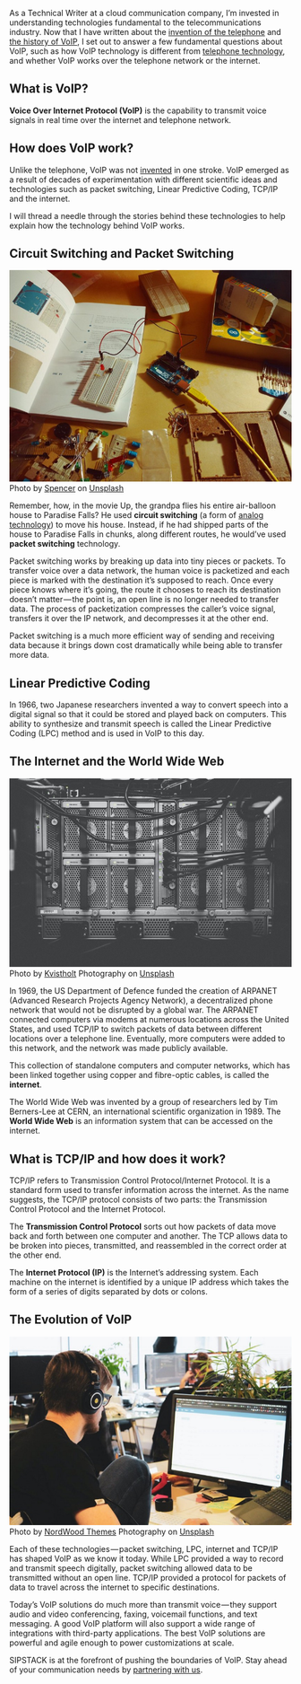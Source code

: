 As a Technical Writer at a cloud communication company, I’m invested in understanding technologies fundamental to the telecommunications industry. Now that I have written about the [invention of the telephone](http://sipstack.com/resources/blog/history-of-the-phone) and [the history of VoIP](http://sipstack.com/resources/blog/the-history-of-voip), I set out to answer a few fundamental questions about VoIP, such as how VoIP technology is different from [telephone technology](http://sipstack.com/resources/blog/telephone-technology-explained), and whether VoIP works over the telephone network or the internet.

## What is VoIP?
**Voice Over Internet Protocol (VoIP)** is the capability to transmit voice signals in real time over the internet and telephone network.

## How does VoIP work?
Unlike the telephone, VoIP was not [invented](http://sipstack.com/resources/blog/the-history-of-voip) in one stroke. VoIP emerged as a result of decades of experimentation with different scientific ideas and technologies such as packet switching, Linear Predictive Coding, TCP/IP and the internet.

I will thread a needle through the stories behind these technologies to help explain how the technology behind VoIP works.

## Circuit Switching and Packet Switching
![PS](src_content/resources/blog/voip-technology-explained/packet-switching.jpeg)
Photo by [Spencer](https://unsplash.com/@spen?utm_source=unsplash&utm_medium=referral&utm_content=creditCopyText) on [Unsplash](https://unsplash.com/s/photos/circuit?utm_source=unsplash&utm_medium=referral&utm_content=creditCopyText)

Remember, how, in the movie Up, the grandpa flies his entire air-balloon house to Paradise Falls? He used **circuit switching** (a form of [analog technology]((http://sipstack.com/resources/blog/analog-technology))) to move his house. Instead, if he had shipped parts of the house to Paradise Falls in chunks, along different routes, he would’ve used **packet switching** technology.

Packet switching works by breaking up data into tiny pieces or packets. To transfer voice over a data network, the human voice is packetized and each piece is marked with the destination it’s supposed to reach. Once every piece knows where it’s going, the route it chooses to reach its destination doesn’t matter — the point is, an open line is no longer needed to transfer data. The process of packetization compresses the caller’s voice signal, transfers it over the IP network, and decompresses it at the other end.

Packet switching is a much more efficient way of sending and receiving data because it brings down cost dramatically while being able to transfer more data.

## Linear Predictive Coding
In 1966, two Japanese researchers invented a way to convert speech into a digital signal so that it could be stored and played back on computers. This ability to synthesize and transmit speech is called the Linear Predictive Coding (LPC) method and is used in VoIP to this day.

## The Internet and the World Wide Web
![PS2](src_content/resources/blog/voip-technology-explained/internet.jpeg)
Photo by [Kvistholt](https://unsplash.com/@freeche?utm_source=unsplash&utm_medium=referral&utm_content=creditCopyText) Photography on [Unsplash](https://unsplash.com/s/photos/server?utm_source=unsplash&utm_medium=referral&utm_content=creditCopyText)

In 1969, the US Department of Defence funded the creation of ARPANET (Advanced Research Projects Agency Network), a decentralized phone network that would not be disrupted by a global war. The ARPANET connected computers via modems at numerous locations across the United States, and used TCP/IP to switch packets of data between different locations over a telephone line. Eventually, more computers were added to this network, and the network was made publicly available.

This collection of standalone computers and computer networks, which has been linked together using copper and fibre-optic cables, is called the **internet**.

The World Wide Web was invented by a group of researchers led by Tim Berners-Lee at CERN, an international scientific organization in 1989. The **World Wide Web** is an information system that can be accessed on the internet.

## What is TCP/IP and how does it work?
TCP/IP refers to Transmission Control Protocol/Internet Protocol. It is a standard form used to transfer information across the internet. As the name suggests, the TCP/IP protocol consists of two parts: the Transmission Control Protocol and the Internet Protocol.

The **Transmission Control Protocol** sorts out how packets of data move back and forth between one computer and another. The TCP allows data to be broken into pieces, transmitted, and reassembled in the correct order at the other end.

The **Internet Protocol (IP)** is the Internet’s addressing system. Each machine on the internet is identified by a unique IP address which takes the form of a series of digits separated by dots or colons.

## The Evolution of VoIP
![Evolution](src_content/resources/blog/voip-technology-explained/evolution.jpeg)
Photo by [NordWood Themes](https://unsplash.com/@nordwood?utm_source=unsplash&utm_medium=referral&utm_content=creditCopyText) Photography on [Unsplash](https://unsplash.com/s/photos/server?utm_source=unsplash&utm_medium=referral&utm_content=creditCopyText)

Each of these technologies — packet switching, LPC, internet and TCP/IP has shaped VoIP as we know it today. While LPC provided a way to record and transmit speech digitally, packet switching allowed data to be transmitted without an open line. TCP/IP provided a protocol for packets of data to travel across the internet to specific destinations.

Today’s VoIP solutions do much more than transmit voice — they support audio and video conferencing, faxing, voicemail functions, and text messaging. A good VoIP platform will also support a wide range of integrations with third-party applications. The best VoIP solutions are powerful and agile enough to power customizations at scale.

SIPSTACK is at the forefront of pushing the boundaries of VoIP. Stay ahead of your communication needs by [partnering with us](https://www.sipstack.com/partner).